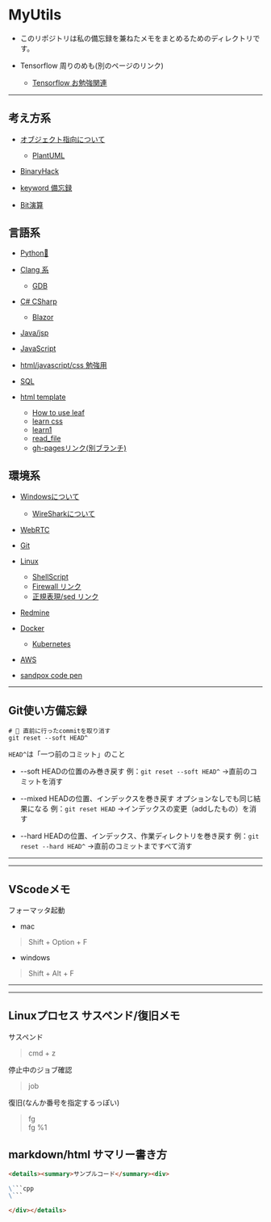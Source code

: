 # MyUtils

- このリポジトリは私の備忘録を兼ねたメモをまとめるためのディレクトリです。

- Tensorflow 周りのめも(別のページのリンク)
  - [Tensorflow お勉強関連](https://puppies-jp.github.io/TensorflowDevLearn/)

---

## 考え方系

- [オブジェクト指向について](object-oriented)
  - [PlantUML](object-oriented/PlantUML)

- [BinaryHack](BinaryHack)
- [keyword 備忘録](keywords)
- [Bit演算](bitOp)

## 言語系

- [Python🐍](Python)
- [Clang 系](Clang)
  - [GDB](BinaryHack/00_GDB_ASSEMBLA.md)
- [C# CSharp](CSharp)
  - [Blazor](CSharp/blazor)

- [Java/jsp](Java)
- [JavaScript](JavaScript)
- [html/javascript/css 勉強用](Frontend)

- [SQL](SQL)  

- [html template](html)
  - [How to use leaf](html/leaf/leaf.html)
  - [learn css](html/LearnCss/LearnCss.html)
  - [learn1](html/learn1)
  - [read_file](html/read_loc_xml)
  - [gh-pagesリンク(別ブランチ)](https://puppies-jp.github.io/LearnHtml/)

## 環境系

- [Windowsについて](Windows)
  - [WireSharkについて](WireShark)
- [WebRTC](WebRTC)
- [Git](Git)
- [Linux](Linux)
  - [ShellScript](Linux/ShellScript)
  - [Firewall リンク](Linux/FireWall/Firewall)
  - [正規表現/sed リンク](RegExp/regularExpression)

- [Redmine](Redmine)
- [Docker](Docker)
  - [Kubernetes](Docker/Kubernetes)
- [AWS](AWS)

- [sandpox code pen](sandbox)

---

## Git使い方備忘録

```shell
# 🌟 直前に行ったcommitを取り消す
git reset --soft HEAD^
```

`HEAD^`は「一つ前のコミット」のこと

- --soft
  HEADの位置のみ巻き戻す
  例：`git reset --soft HEAD^` →直前のコミットを消す

- --mixed
  HEADの位置、インデックスを巻き戻す
  オプションなしでも同じ結果になる
  例：`git reset HEAD` →インデックスの変更（addしたもの）を消す

- --hard
  HEADの位置、インデックス、作業ディレクトリを巻き戻す
  例：`git reset --hard HEAD^` →直前のコミットまですべて消す

---
---

## VScodeメモ

フォーマッタ起動

- mac

> Shift + Option + F

- windows

> Shift + Alt + F

---
---

## Linuxプロセス サスペンド/復旧メモ

サスペンド
> cmd + z

停止中のジョブ確認
> job

復旧(なんか番号を指定するっぽい)
> fg  
> fg %1

## markdown/html サマリー書き方

```markdown
<details><summary>サンプルコード</summary><div>

\```cpp
\```

</div></details>
```
